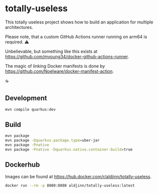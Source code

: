 # totally-useless

This totally useless project shows how to build an application for multiple architectures.

Please note, that a custom GitHub Actions runner running on arm64 is required. ⚠️

Unbelievable, but something like this exists at <https://github.com/myoung34/docker-github-actions-runner>.

The magic of linking Docker manifests is done by <https://github.com/Noelware/docker-manifest-action>.

☕

## Development

```bash
mvn compile quarkus:dev
```

## Build

```bash
mvn package
mvn package -Dquarkus.package.type=uber-jar
mvn package -Pnative
mvn package -Pnative -Dquarkus.native.container-build=true
```

## Dockerhub

Images can be found at <https://hub.docker.com/r/aldjinn/totally-useless>.

```bash
docker run --rm -p 8080:8080 aldjinn/totally-useless:latest
```
